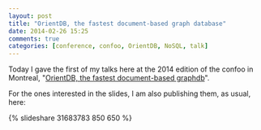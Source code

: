 ```yaml
---
layout: post
title: "OrientDB, the fastest document-based graph database"
date: 2014-02-26 15:25
comments: true
categories: [conference, confoo, OrientDB, NoSQL, talk]
---
```


Today I gave the first of my talks here at the 2014 edition
of the confoo in Montreal, "[OrientDB, the fastest
document-based graphdb](http://www.slideshare.net/odino/orientdb-the-fastest-documentbased-graph-database-confoo-2014-in-montreal-ca)".

<!-- more -->

For the ones interested in the slides, I am also publishing them,
as usual, here:

{% slideshare 31683783 850 650 %}